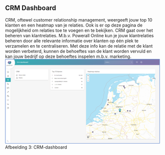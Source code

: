 ## CRM Dashboard
CRM, oftewel customer relationship management, weergeeft jouw top 10 klanten en een heatmap van je relaties. Ook is er op deze pagina de mogelijkheid om relaties toe te voegen en te bekijken. 
CRM gaat over het beheren van klantrelaties. M.b.v. Powerall Online kun je jouw klantrelaties beheren door alle relevante informatie over klanten op één plek te verzamelen en te centraliseren. Met deze info kan de relatie met de klant worden verbeterd, kunnen de behoeftes van de klant worden vervuld en kan jouw bedrijf op deze behoeftes inspelen m.b.v. marketing.
<img src="/images/afbeelding5.png" >
Afbeelding 3: CRM-dashboard

